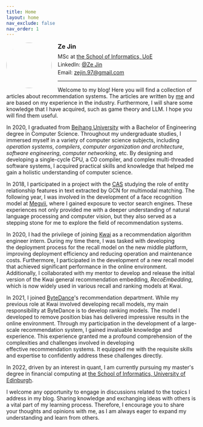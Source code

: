 ```yaml
---
title: Home
layout: home
nav_exclude: false
nav_order: 1
---
```


<div class="staffer">
   <a> 
    <img style="float: left; border-radius: 50%; height: 120px; margin-right: 1rem;" class="staffer-image" src="../assets/images/ze-jin.jpg" alt=""> 
   </a>
   <div>
      <h3 style="margin: 0.5rem;" class="staffer-name"> 
        Ze Jin
      </h3>
      <p style="margin: 0.25rem" class="staffer-meta text-grey-dk-000">MSc at <a href="https://www.ed.ac.uk/informatics">the School of Informatics, UoE</a></p>
      <p style="margin: 0.25rem" class="staffer-meta text-grey-dk-000">LinkedIn: <a href="https://www.linkedin.com/in/ze-jin-7219531b2/">@Ze Jin</a></p>
      <p style="margin: 0.25rem" class="staffer-meta text-grey-dk-000">Email: <a href="mailto: zejin.97@gmail.com">zejin.97@gmail.com</a></p>
      <hr/>
   </div>
</div>

Welcome to my blog! Here you will find a collection of articles about recommendation systems. The articles are written by [me](https://www.linkedin.com/in/ze-jin-7219531b2/) and are based on my experience in the industry. Furthermore, I will share some knowledge that I have acquired, such as game theory and LLM. I hope you will find them useful.

In 2020, I graduated from [Beihang University](https://ev.buaa.edu.cn/) with a Bachelor of Engineering degree in Computer Science. Throughout my undergraduate studies, I immersed myself in a variety of computer science subjects, including *operation systems*, *compilers*, *computer organization and architecture*, *software engineering*, *computer networking*, etc. By designing and developing a single-cycle CPU, a C0 compiler, and complex multi-threaded software systems, I acquired practical skills and knowledge that helped me gain a holistic understanding of computer science.

In 2018, I participated in a project with the [CAS](https://english.cas.cn/) studying the role of entity relationship features in text extracted by GCN for multimodal matching. The following year, I was involved in the development of a face recognition model at [Megvii](https://en.megvii.com/), where I gained exposure to vector search engines. These experiences not only provided me with a deeper understanding of natural language processing and computer vision, but they also served as a stepping stone for me to explore the field of recommendation systems.

In 2020, I had the privilege of joining [Kwai](https://www.kwai.com/) as a recommendation algorithm engineer intern. During my time there, I was tasked with developing the deployment process for the recall model on the new middle platform, improving deployment efficiency and reducing operation and maintenance costs.  Furthermore, I participated in the development of a new recall model that achieved significant performance in the online environment. Additionally, I collaborated with my mentor to develop and release the initial version of the Kwai general recommendation embedding, *RecoEmbedding*, which is now widely used in various recall and ranking models at Kwai.

In 2021, I joined [ByteDance](https://www.bytedance.com/en/)'s recommendation department. While my previous role at Kwai involved developing recall models, my main responsibility at ByteDance is to develop ranking models. The model I developed to remove position bias has delivered impressive results in the online environment. Through my participation in the development of a large-scale recommendation system, I gained invaluable knowledge and experience. This experience granted me a profound comprehension of the complexities and challenges involved in developing effective recommendation systems. It equipped me with the requisite skills and expertise to confidently address these challenges directly.

In 2022, driven by an interest in quant, I am currently pursuing my master's degree in financial computing at [the School of Informatics, University of Edinburgh](https://www.ed.ac.uk/informatics).

I welcome any opportunity to engage in discussions related to the topics I address in my blog. Sharing knowledge and exchanging ideas with others is a vital part of my learning process. Therefore, I encourage you to share your thoughts and opinions with me, as I am always eager to expand my understanding and learn from others.

<!-- <p style="font-family: 'Times New Roman'; font-size: 20px">You appear, have a chance to blaze in the sky, then you disappear.</p> -->